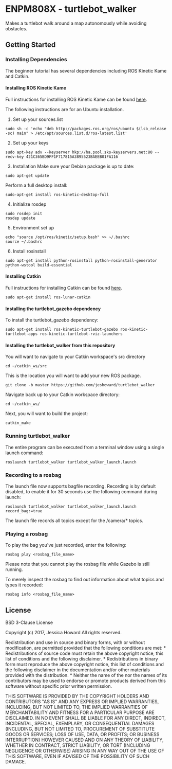 # ENPM808X - turtlebot_walker
Makes a turtlebot walk around a map autonomously while avoiding obstacles.

## Getting Started

### Installing Dependencies
The beginner tutorial has several dependencies including ROS Kinetic Kame and Catkin.

#### Installing ROS Kinetic Kame
Full instructions for installing ROS Kinetic Kame can be found [here](http://wiki.ros.org/kinetic/Installation).

The following instructions are for an Ubuntu installation.

1. Set up your sources.list
```
sudo sh -c 'echo "deb http://packages.ros.org/ros/ubuntu $(lsb_release -sc) main" > /etc/apt/sources.list.d/ros-latest.list'
```

2. Set up your keys
```http://wiki.ros.org/gtest
sudo apt-key adv --keyserver hkp://ha.pool.sks-keyservers.net:80 --recv-key 421C365BD9FF1F717815A3895523BAEEB01FA116
```

3. Installation
Make sure your Debian package is up to date:
```
sudo apt-get update
```

Perform a full desktop install:
```
sudo-apt-get install ros-kinetic-desktop-full
```

4. Initialize rosdep
```
sudo rosdep init
rosdep update
```

5. Environment set up
```
echo "source /opt/ros/kinetic/setup.bash" >> ~/.bashrc
source ~/.bashrc
```

6. Install rosinstall
```
sudo apt-get install python-rosinstall python-rosinstall-generator python-wstool build-essential
```

#### Installing Catkin
Full instructions for installing Catkin can be found [here](www.ros.org/wiki/catkin#Installing_catkin).

```
sudo apt-get install ros-lunar-catkin
```

#### Installing the turtlebot_gazebo dependency
To install the turtlebot_gazebo dependency:
```
sudo apt-get install ros-kinetic-turtlebot-gazebo ros-kinetic-turtlebot-apps ros-kinetic-turtlebot-rviz-launchers
```

#### Installing the turtlebot_walker from this repository
You will want to navigate to your Catkin workspace's src directory
```
cd ~/catkin_ws/src
```
This is the location you will want to add your new ROS package.
```
git clone -b master https://github.com/jeshoward/turtlebot_walker
```

Navigate back up to your Catkin workspace directory:
```
cd ~/catkin_ws/
```

Next, you will want to build the project:
```
catkin_make
```

### Running turtlebot_walker
The entire program can be executed from a terminal window using a single launch command:
```
roslaunch turtlebot_walker turtlebot_walker_launch.launch
```

### Recording to a rosbag
The launch file now supports bagfile recording. Recording is by default disabled, to enable it for 30 seconds use the following command during launch:
```
roslaunch turtlebot_walker turtlebot_walker_launch.launch record_bag:=true
```
The launch file records all topics except for the /camera/* topics.

### Playing a rosbag
To play the bag you've just recorded, enter the following:
```
rosbag play <rosbag_file_name>
```
Please note that you cannot play the rosbag file while Gazebo is still running.

To merely inspect the rosbag to find out information about what topics and types it recorded:
```
rosbag info <rosbag_file_name>
```

## License
BSD 3-Clause License

Copyright (c) 2017, Jessica Howard
All rights reserved.

Redistribution and use in source and binary forms, with or without
modification, are permitted provided that the following conditions are met:
    * Redistributions of source code must retain the above copyright
      notice, this list of conditions and the following disclaimer.
    * Redistributions in binary form must reproduce the above copyright
      notice, this list of conditions and the following disclaimer in the
      documentation and/or other materials provided with the distribution.
    * Neither the name of the <organization> nor the
      names of its contributors may be used to endorse or promote products
      derived from this software without specific prior written permission.

THIS SOFTWARE IS PROVIDED BY THE COPYRIGHT HOLDERS AND CONTRIBUTORS "AS IS" AND
ANY EXPRESS OR IMPLIED WARRANTIES, INCLUDING, BUT NOT LIMITED TO, THE IMPLIED
WARRANTIES OF MERCHANTABILITY AND FITNESS FOR A PARTICULAR PURPOSE ARE
DISCLAIMED. IN NO EVENT SHALL <COPYRIGHT HOLDER> BE LIABLE FOR ANY
DIRECT, INDIRECT, INCIDENTAL, SPECIAL, EXEMPLARY, OR CONSEQUENTIAL DAMAGES
(INCLUDING, BUT NOT LIMITED TO, PROCUREMENT OF SUBSTITUTE GOODS OR SERVICES;
LOSS OF USE, DATA, OR PROFITS; OR BUSINESS INTERRUPTION) HOWEVER CAUSED AND
ON ANY THEORY OF LIABILITY, WHETHER IN CONTRACT, STRICT LIABILITY, OR TORT
(INCLUDING NEGLIGENCE OR OTHERWISE) ARISING IN ANY WAY OUT OF THE USE OF THIS
SOFTWARE, EVEN IF ADVISED OF THE POSSIBILITY OF SUCH DAMAGE.
